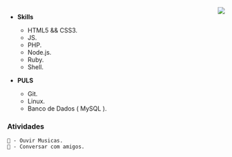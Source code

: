 <img align="right" src="https://github-readme-stats.vercel.app/api/top-langs/?username=Alexsander-FS&layout=compact&theme=graywhite" />
<!-----------------------------------------------------------------------------------------------------------------------------------!>

* **Skills**

   * HTML5 && CSS3.
   * JS.
   * PHP.
   * Node.js.
   * Ruby.
   * Shell.
 
 * **PULS**
 
    * Git.
    * Linux.
    * Banco de Dados ( MySQL ).
 
### Atividades
```
🎵 - Ouvir Musicas.
💬 - Conversar com amigos.
```
